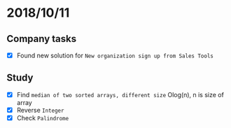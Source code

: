 # 2018/10/11

## Company tasks
- [x] Found new solution for `New organization sign up from Sales Tools`

## Study
- [x] Find `median of two sorted arrays, different size` Olog(n), n is size of array
- [x] Reverse `Integer`
- [x] Check `Palindrome`